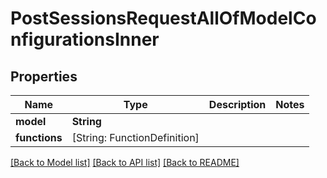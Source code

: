 # PostSessionsRequestAllOfModelConfigurationsInner

## Properties
Name | Type | Description | Notes
------------ | ------------- | ------------- | -------------
**model** | **String** |  | 
**functions** | [String: FunctionDefinition] |  | 

[[Back to Model list]](../README.md#documentation-for-models) [[Back to API list]](../README.md#documentation-for-api-endpoints) [[Back to README]](../README.md)


